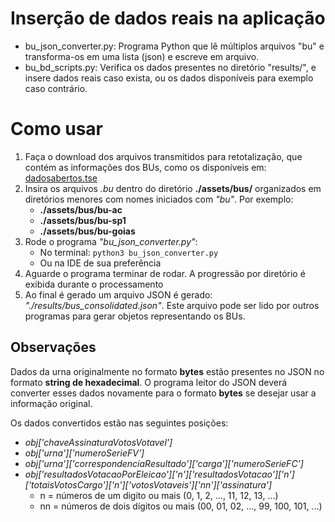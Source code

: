 # Inserção de dados reais na aplicação

- bu_json_converter.py: Programa Python que lê múltiplos arquivos "bu" e transforma-os em uma lista (json) e escreve em arquivo.
- bu_bd_scripts.py: Verifica os dados presentes no diretório "results/", e insere dados reais caso exista, ou os dados disponíveis para exemplo caso contrário.

# Como usar

1. Faça o download dos arquivos transmitidos para retotalização, que contém as informações dos BUs, como os disponíveis em: [dadosabertos.tse](https://dadosabertos.tse.jus.br/dataset/resultados-2022-arquivos-transmitidos-para-totalizacao)
2. Insira os arquivos *.bu* dentro do diretório **./assets/bus/** organizados em diretórios menores com nomes iniciados com *"bu"*. Por exemplo:
	- **./assets/bus/bu-ac**
	- **./assets/bus/bu-sp1**
	- **./assets/bus/bu-goias** 
3. Rode o programa *"bu_json_converter.py"*: 
	- No terminal: ```python3 bu_json_converter.py```
	- Ou na IDE de sua preferência
4. Aguarde o programa terminar de rodar. A progressão por diretório é exibida durante o processamento
5. Ao final é gerado um arquivo JSON é gerado: *"./results/bus_consolidated.json"*. Este arquivo pode ser lido por outros programas para gerar objetos representando os BUs.

## Observações

Dados da urna originalmente no formato **bytes** estão presentes no JSON no formato **string de hexadecimal**. O programa leitor do JSON deverá converter esses dados novamente para o formato **bytes** se desejar usar a informação original.

Os dados convertidos estão nas seguintes posições: 
 -  *obj['chaveAssinaturaVotosVotavel']*
 -  *obj['urna']['numeroSerieFV']*
 -  *obj['urna']['correspondenciaResultado']['carga']['numeroSerieFC']*
 -  *obj['resultadosVotacaoPorEleicao']['n']['resultadosVotacao']['n']['totaisVotosCargo']['n']['votosVotaveis']['nn']['assinatura']*
	 - n = números de um digito ou mais (0, 1, 2, ..., 11, 12, 13, ...)
	 - nn = números de dois dígitos ou mais (00, 01, 02, ..., 99, 100, 101, ...)
